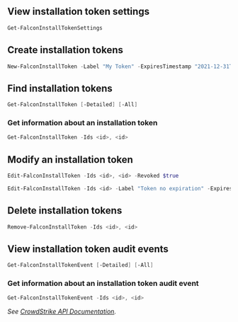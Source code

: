 ## View installation token settings
```powershell
Get-FalconInstallTokenSettings
```
## Create installation tokens
```powershell
New-FalconInstallToken -Label "My Token" -ExpiresTimestamp "2021-12-31T00:00:00Z"
```
## Find installation tokens
```powershell
Get-FalconInstallToken [-Detailed] [-All]
```
### Get information about an installation token
```powershell
Get-FalconInstallToken -Ids <id>, <id>
```
## Modify an installation token
```powershell
Edit-FalconInstallToken -Ids <id>, <id> -Revoked $true
```
```powershell
Edit-FalconInstallToken -Ids <id> -Label "Token no expiration" -ExpiresTimestamp null
```
## Delete installation tokens
```powershell
Remove-FalconInstallToken -Ids <id>, <id>
```
## View installation token audit events

```powershell
Get-FalconInstallTokenEvent [-Detailed] [-All]
```
### Get information about an installation token audit event
```powershell
Get-FalconInstallTokenEvent -Ids <id>, <id>
```
_See [CrowdStrike API Documentation](https://falcon.crowdstrike.com/support/documentation/120/Installation-token-APIs)._